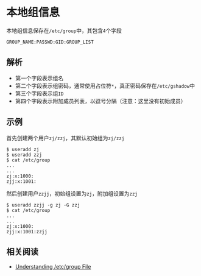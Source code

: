 
# 本地组信息

本地组信息保存在`/etc/group`中，其包含`4`个字段

```
GROUP_NAME:PASSWD:GID:GROUP_LIST
```

## 解析

* 第一个字段表示组名
* 第二个字段表示组密码，通常使用占位符`*`，真正密码保存在`/etc/gshadow`中
* 第三个字段表示组`ID`
* 第四个字段表示附加成员列表，以逗号分隔（注意：这里没有初始成员）

## 示例

首先创建两个用户`zj/zzj`，其默认初始组为`zj/zzj`

```
$ useradd zj
$ useradd zzj
$ cat /etc/group
...
...
zj:x:1000:
zjj:x:1001:
```

然后创建用户`zzjj`，初始组设置为`zj`，附加组设置为`zzj`

```
$ useradd zzjj -g zj -G zzj
$ cat /etc/group
...
...
zj:x:1000:
zjj:x:1001:zzjj
```

## 相关阅读

* [Understanding /etc/group File](https://www.cyberciti.biz/faq/understanding-etcgroup-file/)
